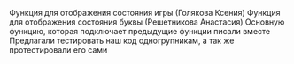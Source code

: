 Функция для отображения состояния игры (Голякова Ксения)
Функция для отображения состояния буквы (Решетникова Анастасия)
Основную функцию, которая подключает предыдущие функции писали вместе
Предлагали тестировать наш код одногрупникам, а так же протестировали его сами

